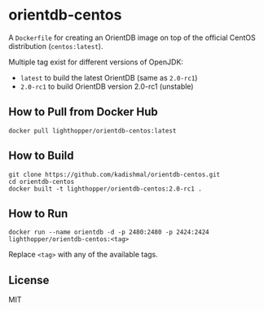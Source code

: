 # orientdb-centos

A `Dockerfile` for creating an OrientDB image on top of the official CentOS distribution (`centos:latest`).

Multiple tag exist for different versions of OpenJDK:

- `latest` to build the latest OrientDB (same as `2.0-rc1`)
- `2.0-rc1` to build OrientDB version 2.0-rc1 (unstable)

## How to Pull from Docker Hub

    docker pull lighthopper/orientdb-centos:latest

## How to Build

    git clone https://github.com/kadishmal/orientdb-centos.git
    cd orientdb-centos
    docker built -t lighthopper/orientdb-centos:2.0-rc1 .

## How to Run

    docker run --name orientdb -d -p 2480:2480 -p 2424:2424 lighthopper/orientdb-centos:<tag>

Replace `<tag>` with any of the available tags.

## License

MIT